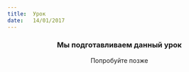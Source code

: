```yaml
---
title:  Урок
date:   14/01/2017
---
```


### <center>Мы подготавливаем данный урок</center>
<center>Попробуйте позже</center>
